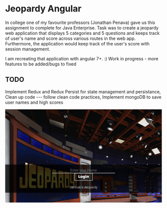 # Jeopardy Angular

In college one of my favourite professors (Jonathan Penava) gave us this assignment to complete for Java Enterprise.  Task was to create a jeopardy web application that displays 5 categories and 5 questions and keeps track of user's name and score across various routes in the web app.  Furthermore, the application would keep track of the user's score with session management.  

I am recreating that application with angular 7+.  :)  Work in progress - more features to be added/bugs to fixed


## TODO
Implement Redux and Redux Persist for state management and persistance, 
Clean up code --- follow clean code practices,
Implement mongoDB to save user names and high scores 


<img src="jeopardyGif.gif?raw=true" width="600px">
